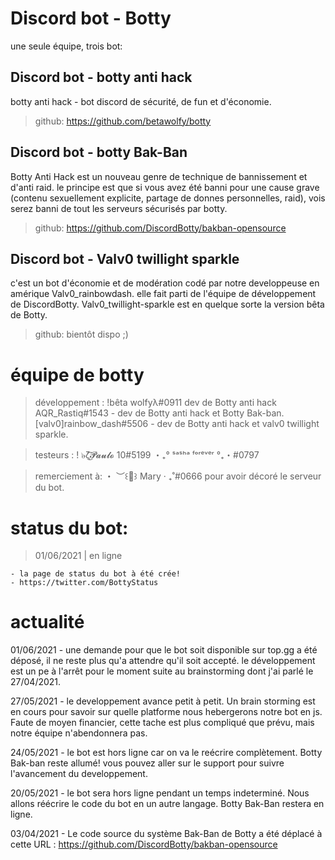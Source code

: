 # Discord bot - Botty 
une seule équipe, trois bot: 

## Discord bot - botty anti hack
botty anti hack - bot discord de sécurité, de fun et d'économie.

> github: https://github.com/betawolfy/botty

## Discord bot - botty Bak-Ban
Botty Anti Hack est un nouveau genre de technique de bannissement et d'anti raid. le principe est que si vous avez été banni pour une cause grave (contenu sexuellement explicite, partage de donnes personnelles, raid), vois serez banni de tout les serveurs sécurisés par botty.

> github: https://github.com/DiscordBotty/bakban-opensource

## Discord bot - Valv0 twillight sparkle
c'est un bot d'économie et de modération codé par notre developpeuse en amérique Valv0_rainbowdash. elle fait parti de l'équipe de développement de DiscordBotty. Valv0_twillight-sparkle est en quelque sorte la version bêta de Botty.

> github: bientôt dispo ;)
# équipe de botty 

> développement :
!bêta wolfyλ#0911 dev de Botty anti hack
AQR_Rastiq#1543 - dev de Botty anti hack et Botty Bak-ban.
[valv0]rainbow_dash#5506 - dev de Botty anti hack et valv0 twillight sparkle. 

> testeurs :
! ๖̶ζ͜͡𝓟𝓪𝓾𝓵𝓸 10#5199 
・₊°  ˢᵃˢʰᵃ ᶠᵒʳᵉᵛᵉʳ  °₊・#0797

> remerciement à: 
・ ︶꒰🌙꒱ Mary ‧ ₊˚#0666 pour avoir décoré le serveur du bot. 

# status du bot: 
> 01/06/2021 | en ligne  

    - la page de status du bot à été crée!
    - https://twitter.com/BottyStatus

# actualité

01/06/2021 - une demande pour que le bot soit disponible sur top.gg a été déposé, il ne reste plus qu'a attendre qu'il soit accepté. le développement est un pe à l'arrêt pour le moment suite au brainstorming dont j'ai parlé le 27/04/2021. 

27/05/2021 - le developpement avance petit à petit. Un brain storming est en cours pour savoir sur quelle platforme nous hebergerons notre bot en js. Faute de moyen financier, cette tache est plus compliqué que prévu, mais notre équipe n'abendonnera pas. 

24/05/2021 - le bot est hors ligne car on va le reécrire complètement. Botty Bak-ban reste allumé! vous pouvez aller sur le support pour suivre l'avancement du developpement. 

20/05/2021 - le bot sera hors ligne pendant un temps indeterminé. Nous allons réécrire le code du bot en un autre langage. Botty Bak-Ban restera en ligne. 
 
03/04/2021 - Le code source du système Bak-Ban de Botty a été déplacé à cette URL : https://github.com/DiscordBotty/bakban-opensource

